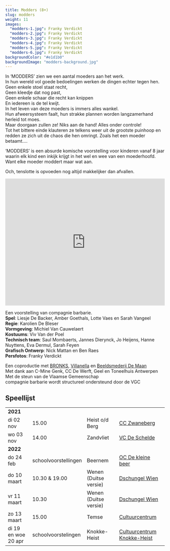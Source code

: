 ```yaml
---
title: Modders (8+)
slug: modders
weight: 11
images:
  "modders-1.jpg": Franky Verdickt
  "modders-2.jpg": Franky Verdickt
  "modders-3.jpg": Franky Verdickt
  "modders-4.jpg": Franky Verdickt
  "modders-5.jpg": Franky Verdickt
  "modders-6.jpg": Franky Verdickt
backgroundColor: "#e1d1b0"
backgroundImage: "modders-background.jpg"
---
```


In ‘MODDERS’ zien we een aantal moeders aan het werk.<br>
In hun wereld vol goede bedoelingen werken de dingen echter tegen hen.<br>
Geen enkele stoel staat recht,<br>
Geen kleedje dat nog past,<br>
Geen enkele schaar die recht kan knippen<br>
En iedereen is de tel kwijt.<br>
In het leven van deze moeders is immers alles wankel.<br>
Hun afweersysteem faalt, hun strakke plannen worden langzamerhand herleid tot moes.<br>
Maar doorgaan zullen ze! Niks aan de hand! Alles onder controle!<br>
Tot het bittere einde klauteren ze telkens weer uit de grootste puinhoop en redden ze zich uit de chaos die hen omringt. Zoals het een moeder betaamt....<br>

‘MODDERS’ is een absurde komische voorstelling voor kinderen vanaf 8 jaar waarin elk kind een inkijk krijgt in het wel en wee van een moederhoofd.<br>
Want elke moeder moddert maar wat aan.<br>

Och, tenslotte is opvoeden nog altijd makkelijker dan afvallen.

<iframe src="https://player.vimeo.com/video/245175026?title=0&byline=0&portrait=0" width="100%" height="400" frameborder="0" webkitallowfullscreen mozallowfullscreen allowfullscreen></iframe>

Een voorstelling van compagnie barbarie.<br>
**Spel**: Liesje De Backer, Amber Goethals, Lotte Vaes en Sarah Vangeel<br>
**Regie**: Karolien De Bleser<br>
**Vormgeving**: Michiel Van Cauwelaert<br>
**Kostuums**: Viv Van der Poel<br>
**Technisch team**: Saul Mombaerts, Jannes Dierynck, Jo Heijens, Hanne Nuyttens, Eva Dermul, Sarah Feyen<br>
**Grafisch Ontwerp**: Nick Mattan en Ben Raes<br>
**Persfotos**: Franky Verdickt<br>

Een coproductie met <a href="http://www.bronks.be/nl/">BRONKS</a>, <a href="https://www.destudio.com/">Villanella</a> en <a href="http://www.demaan.be/">Beeldsmederij De Maan</a><br>
Met dank aan C-Mine Genk, CC De Werft, Geel en Toneelhuis Antwerpen <br>
Met de steun van de Vlaamse Gemeenschap<br>
compagnie barbarie wordt structureel ondersteund door de VGC

## Speellijst

<div class="table-responsive">
<table class="speellijst">

<tr><td colspan="5"><strong>2021</strong></td></tr>
<tr><td>di 02 nov</td><td>15.00</td><td>Heist o/d Berg</td><td><a href="http://www.zwaneberg.be">CC Zwaneberg</td></tr>
<tr><td>wo 03 nov</td><td>14.00</td><td>Zandvliet</td><td><a href="http://www.vrijetijdscentrumdeschelde.be">VC De Schelde</a></td></tr>

<tr><td colspan="5"><strong>2022</strong></td></tr>
<tr><td>do 24 feb</td><td>schoolvoorstellingen</td><td>Beernem</td><td><a href="http://www.beernem.be">OC De kleine beer</a></td></tr>
<tr><td>do 10 maart</td><td>10.30 & 19.00</td><td>Wenen (Duitse versie)</td><td><a href="https://www.dschungelwien.at/">Dschungel Wien</a></td></tr>
<tr><td>vr 11 maart</td><td>10.30</td><td>Wenen (Duitse versie)</td><td><a href="https://www.dschungelwien.at/">Dschungel Wien</a></td></tr>
<tr><td>zo 13 maart</td><td>15.00</td><td>Temse</td><td><a href="http://www.cultuurcentrumtemse.be">Cultuurcentrum</a></td></tr>
<tr><td>di 19 en woe 20 apr</td><td>schoolvoorstelingen</td><td>Knokke-Heist</td><td><a href="https://www.knokke-heist.be/vrije-tijd/cultuurcentrum-knokke-heist">Cultuurcentrum Knokke-Heist</a></td></tr>
</table>
</div>
